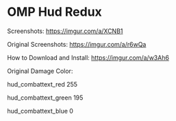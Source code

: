 # OMP Hud Redux

Screenshots: https://imgur.com/a/XCNB1

Original Screenshots: https://imgur.com/a/r6wQa

How to Download and Install: https://imgur.com/a/w3Ah6

Original Damage Color:

hud_combattext_red 255

hud_combattext_green 195

hud_combattext_blue 0
